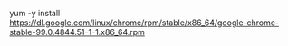 yum -y install https://dl.google.com/linux/chrome/rpm/stable/x86_64/google-chrome-stable-99.0.4844.51-1-1.x86_64.rpm